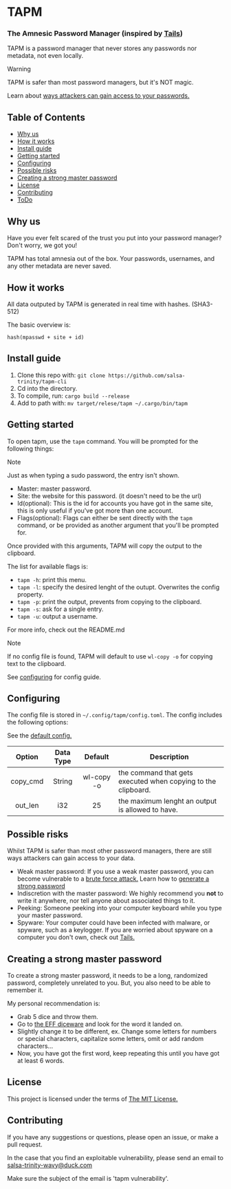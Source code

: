 # TAPM

### The Amnesic Password Manager (inspired by [Tails](https://tails.net))

TAPM is a password manager that never stores any passwords nor metadata, not even locally.

> [!WARNING]
> TAPM is safer than most password managers, but it's NOT magic.
>
> Learn about [ways attackers can gain access to your passwords.](#possible-risks)

## Table of Contents

- [Why us](#why-us)
- [How it works](#how-it-works)
- [Install guide](#install-guide)
- [Getting started](#getting-started)
- [Configuring](#configuring)
- [Possible risks](#possible-risks)
- [Creating a strong master password](#creating-a-strong-master-password)
- [License](#license)
- [Contributing](#contributing)
- [ToDo](#todo)

## Why us

Have you ever felt scared of the trust you put into your password manager? Don't worry, we got you!

TAPM has total amnesia out of the box. Your passwords, usernames, and any other metadata are never saved.

## How it works

All data outputed by TAPM is generated in real time with hashes. (SHA3-512)

The basic overview is:

```
hash(mpasswd + site + id)
```

## Install guide

1. Clone this repo with: `git clone https://github.com/salsa-trinity/tapm-cli`
2. Cd into the directory.
3. To compile, run: `cargo build --release`
4. Add to path with: `mv target/relese/tapm ~/.cargo/bin/tapm`

## Getting started

To open tapm, use the `tapm` command.
You will be prompted for the following things:

> [!NOTE]
> Just as when typing a sudo password, the entry isn't shown.

- Master: master password.
- Site: the website for this password. (it doesn't need to be the url)
- Id(optional): This is the id for accounts you have got in the same site, this is only useful if you've got more than one account.
- Flags(optional): Flags can either be sent directly with the `tapm` command, or be provided as another argument that you'll be prompted for.

Once provided with this arguments, TAPM will copy the output to the clipboard.

The list for available flags is:

- `tapm -h`: print this menu.
- `tapm -l`: specify the desired lenght of the outupt. Overwrites the config property.
- `tapm -p`: print the output, prevents from copying to the clipboard.
- `tapm -s`: ask for a single entry.
- `tapm -u`: output a username.

For more info, check out the README.md

> [!NOTE]
> If no config file is found, TAPM will default to use `wl-copy -o` for copying text to the clipboard.
>
> See [configuring](#configuring) for config guide.

## Configuring

The config file is stored in `~/.config/tapm/config.toml`. The config includes the following options:

See the [default config.](./docs/config.toml)

| Option | Data Type | Default | Description |
|:------:|:---------:|:-------:|-------------|
| copy_cmd | String | wl-copy -o | the command that gets executed when copying to the clipboard. |
| out_len | i32 | 25 | the maximum lenght an output is allowed to have. |

## Possible risks

Whilst TAPM is safer than most other password managers, there are still ways attackers can gain access to your data.

- Weak master password: If you use a weak master password, you can become vulnerable to a [brute force attack.](https://www.fortinet.com/resources/cyberglossary/brute-force-attack) Learn how to [generate a strong password](#creating-a-strong-master-password)
- Indiscretion with the master password: We highly recommend you **not** to write it anywhere, nor tell anyone about associated things to it.
- Peeking: Someone peeking into your computer keyboard while you type your master password.
- Spyware: Your computer could have been infected with malware, or spyware, such as a keylogger. If you are worried about spyware on a computer you don't own, check out [Tails.](https://tails.net)

## Creating a strong master password

To create a strong master password, it needs to be a long, randomized password, completely unrelated to you. But, you also need to be able to remember it.

My personal recommendation is:

- Grab 5 dice and throw them.
- Go to [the EFF diceware](https://www.eff.org/files/2016/07/18/eff_large_wordlist.txt) and look for the word it landed on.
- Slightly change it to be different, ex. Change some letters for numbers or special characters, capitalize some letters, omit or add random characters...
- Now, you have got the first word, keep repeating this until you have got at least 6 words.

## License

This project is licensed under the terms of [The MIT License.](https://mit-license.org/)

## Contributing

If you have any suggestions or questions, please open an issue, or make a pull request.

In the case that you find an exploitable vulnerability, please send an email to <salsa-trinity-wavy@duck.com>

Make sure the subject of the email is 'tapm vulnerability'.

